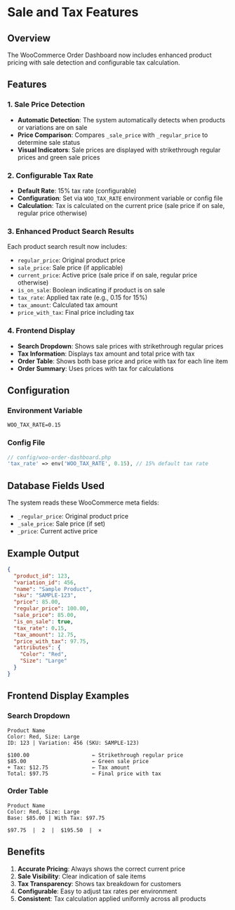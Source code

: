 # Sale and Tax Features

## Overview
The WooCommerce Order Dashboard now includes enhanced product pricing with sale detection and configurable tax calculation.

## Features

### 1. Sale Price Detection
- **Automatic Detection**: The system automatically detects when products or variations are on sale
- **Price Comparison**: Compares `_sale_price` with `_regular_price` to determine sale status
- **Visual Indicators**: Sale prices are displayed with strikethrough regular prices and green sale prices

### 2. Configurable Tax Rate
- **Default Rate**: 15% tax rate (configurable)
- **Configuration**: Set via `WOO_TAX_RATE` environment variable or config file
- **Calculation**: Tax is calculated on the current price (sale price if on sale, regular price otherwise)

### 3. Enhanced Product Search Results
Each product search result now includes:
- `regular_price`: Original product price
- `sale_price`: Sale price (if applicable)
- `current_price`: Active price (sale price if on sale, regular price otherwise)
- `is_on_sale`: Boolean indicating if product is on sale
- `tax_rate`: Applied tax rate (e.g., 0.15 for 15%)
- `tax_amount`: Calculated tax amount
- `price_with_tax`: Final price including tax

### 4. Frontend Display
- **Search Dropdown**: Shows sale prices with strikethrough regular prices
- **Tax Information**: Displays tax amount and total price with tax
- **Order Table**: Shows both base price and price with tax for each line item
- **Order Summary**: Uses prices with tax for calculations

## Configuration

### Environment Variable
```env
WOO_TAX_RATE=0.15
```

### Config File
```php
// config/woo-order-dashboard.php
'tax_rate' => env('WOO_TAX_RATE', 0.15), // 15% default tax rate
```

## Database Fields Used
The system reads these WooCommerce meta fields:
- `_regular_price`: Original product price
- `_sale_price`: Sale price (if set)
- `_price`: Current active price

## Example Output
```json
{
  "product_id": 123,
  "variation_id": 456,
  "name": "Sample Product",
  "sku": "SAMPLE-123",
  "price": 85.00,
  "regular_price": 100.00,
  "sale_price": 85.00,
  "is_on_sale": true,
  "tax_rate": 0.15,
  "tax_amount": 12.75,
  "price_with_tax": 97.75,
  "attributes": {
    "Color": "Red",
    "Size": "Large"
  }
}
```

## Frontend Display Examples

### Search Dropdown
```
Product Name
Color: Red, Size: Large
ID: 123 | Variation: 456 (SKU: SAMPLE-123)

$100.00                    ← Strikethrough regular price
$85.00                     ← Green sale price
+ Tax: $12.75              ← Tax amount
Total: $97.75              ← Final price with tax
```

### Order Table
```
Product Name
Color: Red, Size: Large
Base: $85.00 | With Tax: $97.75

$97.75  |  2  |  $195.50  |  ×
```

## Benefits
1. **Accurate Pricing**: Always shows the correct current price
2. **Sale Visibility**: Clear indication of sale items
3. **Tax Transparency**: Shows tax breakdown for customers
4. **Configurable**: Easy to adjust tax rates per environment
5. **Consistent**: Tax calculation applied uniformly across all products 